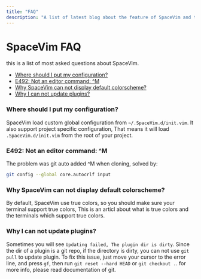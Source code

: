 ```yaml
---
title: "FAQ" 
description: "A list of latest blog about the feature of SpaceVim and tutorials of using vim." 
---
```


# SpaceVim FAQ

this is a list of most asked questions about SpaceVim.


<!-- vim-markdown-toc GFM -->

- [Where should I put my configuration?](#where-should-i-put-my-configuration)
- [E492: Not an editor command: ^M](#e492-not-an-editor-command-m)
- [Why SpaceVim can not display default colorscheme?](#why-spacevim-can-not-display-default-colorscheme)
- [Why I can not update plugins?](#why-i-can-not-update-plugins)

<!-- vim-markdown-toc -->

### Where should I put my configuration?

SpaceVim load custom global configuration from `~/.SpaceVim.d/init.vim`. It also support project specific configuration, 
That means it will load `.SpaceVim.d/init.vim` from the root of your project.

### E492: Not an editor command: ^M

The problem was git auto added ^M when cloning, solved by:

```sh
git config --global core.autocrlf input
```

### Why SpaceVim can not display default colorscheme?

By default, SpaceVim use true colors, so you should make sure your terminal support true colors, This is an articl about
what is true colors and the terminals which support true colors.

### Why I can not update plugins?

Sometimes you will see `Updating failed, The plugin dir is dirty`. Since the dir of a plugin is a git repo, if the directory is dirty, you can not use `git pull` to update plugin. To fix this issue, just move your cursor to the error line, and press `gf`, then run `git reset --hard HEAD` or `git checkout .`. for more info, please read documentation of git.
